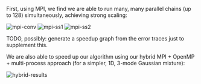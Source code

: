First, using MPI, we find we are able to run many, many parallel chains (up to 128) simultaneously, achieving strong scaling:

![mpi-conv](mpi-conv.png)
![mpi-ss1](mpi-strong-scale1.png)
![mpi-ss2](mpi-strong-scale2.png)

TODO, possibly: generate a speedup graph from the error traces just to supplement this.

We are also able to speed up our algorithm using our hybrid MPI + OpenMP + multi-process approach (for a simpler, 1D, 3-mode Gaussian mixture):

![hybrid-results](hybrid-results.png)
